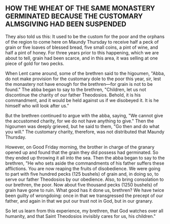 ## HOW THE WHEAT OF THE SAME MONASTERY GERMINATED BECAUSE THE CUSTOMARY ALMSGIVING HAD BEEN SUSPENDED

They also told us this: It used to be the custom for the poor and the orphans of the region to come here on Maundy Thursday to receive half a peck of grain or five loaves of blessed bread, five small coins, a pint of wine, and half a pint of honey. For three years prior to this happening, which we are about to tell, grain had been scarce, and in this area, it was selling at one piece of gold for two pecks.

When Lent came around, some of the brethren said to the higoumen, "Abba, do not make provision for the customary dole to the poor this year, sir, lest the monastery not have enough for the brethren—for grain is not to be found." The abba began to say to the brethren, "Children, let us not discontinue the charity of our father Theodosios. Behold, it is his commandment, and it would be held against us if we disobeyed it. It is he himself who will look after us." 

But the brethren continued to argue with the abba, saying, "We cannot give the accustomed charity, for we do not have anything to give." Then the higoumen was deeply grieved, but he said to them, "Go then and do what you will." The customary charity, therefore, was not distributed that Maundy Thursday.

However, on Good Friday morning, the brother in charge of the granary opened up and found that the grain they did possess had germinated. So they ended up throwing it all into the sea. Then the abba began to say to the brethren, "He who sets aside the commandments of his father suffers these afflictions. You are now reaping the fruits of disobedience. We were going to part with five hundred pecks (125 bushels) of grain and, in doing so, to serve our father Theodosios by our obedience. Also, to bring consolation to our brethren, the poor. Now about five thousand pecks (1250 bushels) of grain have gone to ruin. What good has it done us, brethren? We have twice been guilty of wrongdoing: once in that we transgressed the precept of our father, and again in that we put our trust not in God, but in our granary. 

So let us learn from this experience, my brethren, that God watches over all humanity, and that Saint Theodosios invisibly cares for us, his children."
